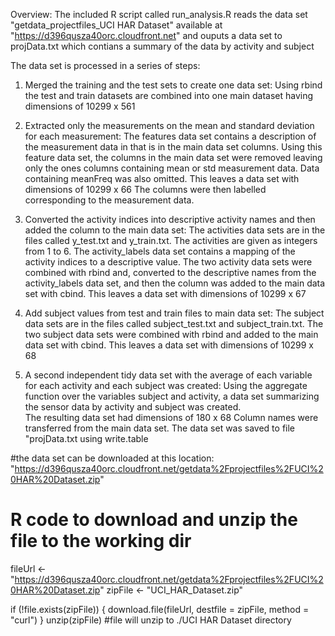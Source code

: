 
Overview:
The included R script called run_analysis.R reads the data set "getdata_projectfiles_UCI HAR Dataset" available at "https://d396qusza40orc.cloudfront.net" and ouputs a data set to projData.txt which contians a summary of the data by activity and subject


The data set is processed in a series of steps:

1) Merged the training and the test sets to create one data set:
Using rbind the test and train datasets are combined into one main dataset having dimensions of 10299 x 561


2) Extracted only the measurements on the mean and standard deviation for each measurement:
The features data set contains a description of the measurement data in that is in the main data set columns. 
Using this feature data set, the columns in the main data set were removed leaving only the ones columns containing mean or std measurement data.  Data containing meanFreq was also omitted.  This leaves a data set with dimensions of  10299 x 66
The columns were then labelled corresponding to the measurement data.
 
 
3) Converted the activity indices into descriptive activity names and then added the column to the main data set:
The activities data sets are in the files called y_test.txt and y_train.txt.  The activities are given as integers from 1 to 6. 
The activity_labels data set contains a mapping of the activity indices to a descriptive value.
The two activity data sets were combined with rbind and, converted to the descriptive names from the activity_labels data set, and then the column was added to the main data set with cbind.
This leaves a data set with dimensions of 10299 x 67


4) Add subject values from test and train files to main data set:
The subject data sets are in the files called subject_test.txt and subject_train.txt.
The two subject data sets were combined with rbind and added to the main data set with cbind.
This leaves a data set with dimensions of 10299 x 68


5) A second independent tidy data set with the average of each variable for each activity and each subject was created:
Using the aggregate function over the variables subject and activity, a data set summarizing the sensor data by activity and subject was created.  
The resulting data set had dimensions of 180 x 68
Column names were transferred from the main data set.
The data set was saved to file "projData.txt using write.table



#the data set can be downloaded at this location:
"https://d396qusza40orc.cloudfront.net/getdata%2Fprojectfiles%2FUCI%20HAR%20Dataset.zip"

# R code to download and unzip the file to the working dir
fileUrl <- "https://d396qusza40orc.cloudfront.net/getdata%2Fprojectfiles%2FUCI%20HAR%20Dataset.zip"
zipFile <- "UCI_HAR_Dataset.zip"

if (!file.exists(zipFile)) {
    download.file(fileUrl, destfile = zipFile, method = "curl")
}
unzip(zipFile) #file will unzip to ./UCI HAR Dataset directory



